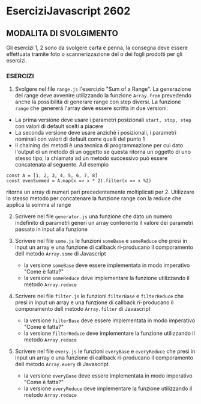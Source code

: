 # EserciziJavascript 2602

## MODALITA DI SVOLGIMENTO
Gli esercizi 1, 2 sono da svolgere carta e penna, la consegna deve essere effettuata tramite foto o scannerizzazione del o dei fogli prodotti per gli esercizi.

### ESERCIZI

1. Svolgere nel file `range.js` l'esercizio "Sum of a Range". La generazione del range deve avvenire utilizzando la funzione `Array.from` prevedendo anche la possibilità di generare range con step diversi. La funzione `range` che genererà l'array deve essere scritta in due versioni:
  - La prima versione deve usare i parametri posizionali `start, stop, step` con valori di default scelti a piacere
  - La seconda versione deve usare anzichè i posizionali, i parametri nominali con valori di default come quelli del punto 1
  - Il chaining dei metodi è una tecnica di programmazione per cui dato l'output di un metodo di un oggetto se questa ritorna un oggetto di uno stesso tipo, la chiamata ad un metodo successivo può essere concatenata al seguente.
  Ad esempio
  ```
  const A = [1, 2, 3, 4, 5, 6, 7, 8] 
  const evenSummed = A.map(x => x * 2).filter(x => x %2)
  ```
  ritorna un array di numeri pari precedentemente moltiplicati per 2.
  Utilizzare lo stesso metodo per concatenare la funzione range con la reduce che applica la somma al range

2. Scrivere nel file `generator.js` una funzione che dato un numero indefinito di parametri generi un array contenente il valore dei parametri passato in input alla funzione

3. Scrivere nel file `some.js` le funzioni `someBase` e `someReduce` che presi in input un array e una funzione di callback ri-producano il comporamento dell metodo `Array.some` di Javascript
   - la versione `someBase` deve essere implementata in modo imperativo "Come è fatta?"
   - la versione `someReduce` deve implementare la funzione utilizzando il metodo `Array.reduce`
   
4. Scrivere nel file `filter.js` le funzioni `filterBase` e `filterReduce` che presi in input un array e una funzione di callback ri-producano il comporamento dell metodo `Array.filter` di Javascript
   - la versione `filterBase` deve essere implementata in modo imperativo "Come è fatta?"
   - la versione `filterReduce` deve implementare la funzione utilizzando il metodo `Array.reduce`
   
5. Scrivere nel file `every.js` le funzioni `everyBase` e `everyReduce` che presi in input un array e una funzione di callback ri-producano il comporamento dell metodo `Array.every` di Javascript
   - la versione `everyBase` deve essere implementata in modo imperativo "Come è fatta?"
   - la versione `everyReduce` deve implementare la funzione utilizzando il metodo `Array.reduce`
